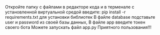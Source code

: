 Откройте папку с файлами в редакторе кода и в терменале с установленной виртуальной средой введите:
pip install -r requirements.txt 
для установки библиотек
В файле database подставьте user и password из своей базы данных,
В файле app введите токен своего бота
Можете запускать файл app.py
Приятного пользования!!!
